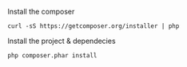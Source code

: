 Install the composer

```curl -sS https://getcomposer.org/installer | php```

Install the project & dependecies

```php composer.phar install```